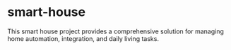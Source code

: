 # smart-house
This smart house project provides a comprehensive solution for managing home automation, integration, and daily living tasks. 
